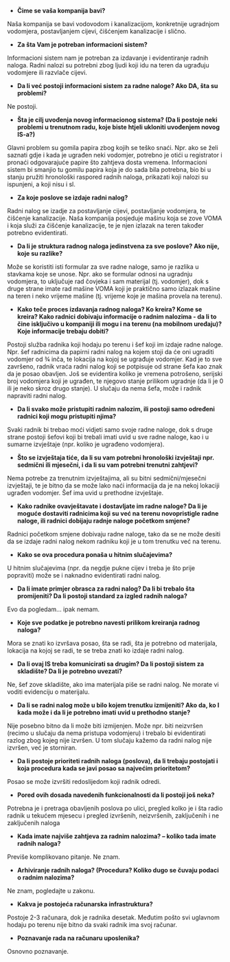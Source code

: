 * **Čime se vaša kompanija bavi?**

Naša kompanija se bavi vodovodom i kanalizacijom, konkretnije ugradnjom vodomjera, postavljanjem cijevi, čišćenjem kanalizacije i slično.

* **Za šta Vam je potreban informacioni sistem?**

Informacioni sistem nam je potreban za izdavanje i evidentiranje radnih naloga. Radni nalozi su potrebni zbog ljudi koji idu na teren da ugrađuju vodomjere ili razvlače cijevi.

* **Da li već postoji informacioni sistem za radne naloge? Ako DA, šta su problemi?**

Ne postoji.

* **Šta je cilj uvođenja novog informacionog sistema? (Da li postoje neki problemi u trenutnom radu, koje biste htjeli ukloniti uvođenjem novog IS-a?)**

Glavni problem su gomila papira zbog kojih se teško snaći. Npr. ako se želi saznati gdje i kada je ugrađen neki vodomjer, potrebno je otići u registrator i pronaći odgovarajuće papire što zahtjeva dosta vremena. Informacioni sistem bi smanjio tu gomilu papira koja je do sada bila potrebna, bio bi u stanju pružiti hronološki raspored radnih naloga, prikazati koji nalozi su ispunjeni, a koji nisu i sl.

* **Za koje poslove se izdaje radni nalog?**

Radni nalog se izadje za postavljanje cijevi, postavljanje vodomjera, te čišćenje kanalizacije. Naša kompanija posjeduje mašinu koja se zove VOMA i koja služi za čišćenje kanalizacije, te je njen izlazak na teren također potrebno evidentirati.

* **Da li je struktura radnog naloga jedinstvena za sve poslove? Ako nije, koje su razlike?**

Može se koristiti isti formular za sve radne naloge, samo je razlika u stavkama koje se unose. Npr. ako se formular odnosi na ugradnju vodomjera, to uključuje rad čovjeka i sam materijal (tj. vodomjer), dok s druge strane imate rad mašine VOMA koji je praktično samo izlazak mašine na teren i neko vrijeme mašine (tj. vrijeme koje je mašina provela na terenu).

* **Kako teče proces izdavanja radnog naloga? Ko kreira? Kome se kreira? Kako radnici dobivaju informacije o radnim nalozima - da li to čine isključivo u kompaniji ili mogu i na terenu (na mobilnom uređaju)? Koje informacije trebaju dobiti?**

Postoji služba radnika koji hodaju po terenu i šef koji im izdaje radne naloge. Npr. šef radnicima da papirni radni nalog na kojem stoji da će oni ugraditi vodomjer od ¾ inča, te lokacija na kojoj se ugrađuje vodomjer. Kad je to sve završeno, radnik vraća radni nalog koji se potpisuje od strane šefa kao znak da je posao obavljen. Još se evidentira koliko je vremena potrošeno, serijski broj vodomjera koji je ugrađen, te njegovo stanje prilikom ugradnje (da li je 0 ili je neko skroz drugo stanje). U slučaju da nema šefa, može i radnik napraviti radni nalog.

* **Da li svako može pristupiti radnim nalozim, ili postoji samo određeni radnici koji mogu pristupiti njima?**

Svaki radnik bi trebao moći vidjeti samo svoje radne naloge, dok s druge strane postoji šefovi koji bi trebali imati uvid u sve radne naloge, kao i u sumarne izvještaje (npr. koliko je ugrađeno vodomjera).

* **Što se izvještaja tiće, da li su vam potrebni hronološki izvještaji npr. sedmični ili mjesečni, i da li su vam potrebni trenutni zahtjevi?**

Nema potrebe za trenutnim izvještajima, ali su bitni sedmični/mjesečni izvještaji, te je bitno da se može lako naći informacija da je na nekoj lokaciji ugrađen vodomjer. Šef ima uvid u prethodne izvještaje.

* **Kako radnike ovavještavate i dostavljate im radne naloge? Da li je moguće dostaviti radnicima koji su već na terenu novopristigle radne naloge, ili radnici dobijaju radnje naloge početkom smjene?**

Radnici početkom smjene dobivaju radne naloge, tako da se ne može desiti da se izdaje radni nalog nekom radniku koji je u tom trenutku već na terenu.

* **Kako se ova procedura ponaša u hitnim slučajevima?**

U hitnim slučajevima (npr. da negdje pukne cijev i treba je što prije popraviti) može se i naknadno evidentirati radni nalog.

* **Da li imate primjer obrasca za radni nalog? Da li bi trebalo šta promijeniti? Da li postoji standard za izgled radnih naloga?**

Evo da pogledam… ipak nemam.

* **Koje sve podatke je potrebno navesti prilikom kreiranja radnog naloga?**

Mora se znati ko izvršava posao, šta se radi, šta je potrebno od materijala, lokacija na kojoj se radi, te se treba znati ko izdaje radni nalog.

* **Da li ovaj IS treba komunicirati sa drugim? Da li postoji sistem za skladište? Da li je potrebno uvezati?**

Ne, šef zove skladište, ako ima materijala piše se radni nalog. Ne morate vi voditi evidenciju o materijalu.

* **Da li se radni nalog može u bilo kojem trenutku izmijeniti? Ako da, ko I kada može i da li je potrebno imati uvid u prethodno stanje?**

Nije posebno bitno da li može biti izmijenjen. Može npr. biti neizvršen (recimo u slučaju da nema pristupa vodomjeru) i trebalo bi evidentirati razlog zbog kojeg nije izvršen. U tom slučaju kažemo da radni nalog nije izvršen, već je storniran.

* **Da li postoje prioriteti radnih naloga (poslova), da li trebaju postojati i koja procedura kada se javi posao sa najvećim prioritetom?**

Posao se može izvršiti redoslijedom koji radnik odredi.

* **Pored ovih dosada navedenih funkcionalnosti da li postoji još neka?**

Potrebna je i pretraga obavljenih poslova po ulici, pregled kolko je i šta radio radnik u tekućem mjesecu i pregled izvršenih, neizvršenih, zaključenih i ne zaključenih naloga

* **Kada imate najviše zahtjeva za radnim nalozima? – koliko tada imate radnih naloga?**

Previše komplikovano pitanje. Ne znam.

* **Arhiviranje radnih naloga? (Procedura? Koliko dugo se čuvaju podaci o radnim nalozima?**

Ne znam, pogledajte u zakonu.

* **Kakva je postojeća računarska infrastruktura?**

Postoje 2-3 računara, dok je radnika desetak. Međutim pošto svi uglavnom hodaju po terenu nije bitno da svaki radnik ima svoj računar.

* **Poznavanje rada na računaru uposlenika?**
	
Osnovno poznavanje.
